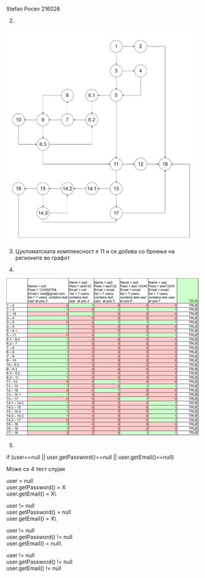 Stefan Pocev 216026

2.
![Control Flow Graph](Control_Flow_Graph.png)

3. Цукломатската комплексност е 11 и се добива со броење на регионите во графот

4.
![Every Branch](SI_4.jpg)

5.
if (user==null || user.getPassword()==null || user.getEmail()==null)

Може со 4 тест слујаи


user = null\
user.getPassword() = X\
user.getEmail() = X\


user != null\
user.getPassword() = null\
user.getEmail() = X\


user != null\
user.getPassword() != null\
user.getEmail() = null\


user != null\
user.getPassword() != null\
user.getEmail() != null